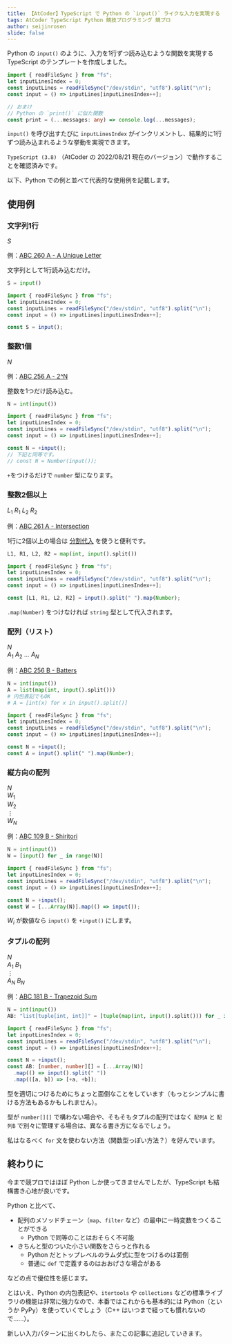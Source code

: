 ```yaml
---
title: 【AtCoder】TypeScript で Python の `input()` ライクな入力を実現する
tags: AtCoder TypeScript Python 競技プログラミング 競プロ
author: seijinrosen
slide: false
---
```

Python の `input()` のように、入力を1行ずつ読み込むような関数を実現する TypeScript のテンプレートを作成しました。

```typescript:main.ts
import { readFileSync } from "fs";
let inputLinesIndex = 0;
const inputLines = readFileSync("/dev/stdin", "utf8").split("\n");
const input = () => inputLines[inputLinesIndex++];

// おまけ
// Python の `print()` に似た関数
const print = (...messages: any) => console.log(...messages);
```

`input()` を呼び出すたびに `inputLinesIndex` がインクリメントし、結果的に1行ずつ読み込まれるような挙動を実現できます。

`TypeScript (3.8)` （AtCoder の 2022/08/21 現在のバージョン）で動作することを確認済みです。

以下、Python での例と並べて代表的な使用例を記載します。

## 使用例

### 文字列1行

$S$

例：[ABC 260 A - A Unique Letter](https://atcoder.jp/contests/abc260/tasks/abc260_a)

文字列として1行読み込むだけ。

```python:main.py
S = input()
```

```typescript:main.ts
import { readFileSync } from "fs";
let inputLinesIndex = 0;
const inputLines = readFileSync("/dev/stdin", "utf8").split("\n");
const input = () => inputLines[inputLinesIndex++];

const S = input();
```

### 整数1個

$N$

例：[ABC 256 A - 2^N](https://atcoder.jp/contests/abc256/tasks/abc256_a)

整数を1つだけ読み込む。

```python:main.py
N = int(input())
```

```typescript:main.ts
import { readFileSync } from "fs";
let inputLinesIndex = 0;
const inputLines = readFileSync("/dev/stdin", "utf8").split("\n");
const input = () => inputLines[inputLinesIndex++];

const N = +input();
// 下記と同等です。
// const N = Number(input());
```

`+`をつけるだけで `number` 型になります。

### 整数2個以上

$L_1\ R_1\ L_2\ R_2$

例：[ABC 261 A - Intersection](https://atcoder.jp/contests/abc261/tasks/abc261_a)

1行に2個以上の場合は [分割代入](https://developer.mozilla.org/ja/docs/Web/JavaScript/Reference/Operators/Destructuring_assignment) を使うと便利です。

```python:main.py
L1, R1, L2, R2 = map(int, input().split())
```

```typescript:main.ts
import { readFileSync } from "fs";
let inputLinesIndex = 0;
const inputLines = readFileSync("/dev/stdin", "utf8").split("\n");
const input = () => inputLines[inputLinesIndex++];

const [L1, R1, L2, R2] = input().split(" ").map(Number);
```

`.map(Number)` をつけなければ `string` 型として代入されます。

### 配列（リスト）

$N$  
$A_1\ A_2\ \dots\ A_N$

例：[ABC 256 B - Batters](https://atcoder.jp/contests/abc256/tasks/abc256_b)

```python:main.py
N = int(input())
A = list(map(int, input().split()))
# 内包表記でもOK
# A = [int(x) for x in input().split()]
```

```typescript:main.ts
import { readFileSync } from "fs";
let inputLinesIndex = 0;
const inputLines = readFileSync("/dev/stdin", "utf8").split("\n");
const input = () => inputLines[inputLinesIndex++];

const N = +input();
const A = input().split(" ").map(Number);
```

### 縦方向の配列

$N$  
$W_1$  
$W_2$  
$\vdots$  
$W_N$

例：[ABC 109 B - Shiritori](https://atcoder.jp/contests/abc109/tasks/abc109_b)

```python:main.py
N = int(input())
W = [input() for _ in range(N)]
```

```typescript:main.ts
import { readFileSync } from "fs";
let inputLinesIndex = 0;
const inputLines = readFileSync("/dev/stdin", "utf8").split("\n");
const input = () => inputLines[inputLinesIndex++];

const N = +input();
const W = [...Array(N)].map(() => input());
```

$W_i$ が数値なら `input()` を `+input()` にします。

### タプルの配列

$N$  
$A_1\ B_1$  
$\vdots$  
$A_N\ B_N$

例：[ABC 181 B - Trapezoid Sum](https://atcoder.jp/contests/abc181/tasks/abc181_b)

```python:main.py
N = int(input())
AB: "list[tuple[int, int]]" = [tuple(map(int, input().split())) for _ in range(N)]
```

```typescript:main.ts
import { readFileSync } from "fs";
let inputLinesIndex = 0;
const inputLines = readFileSync("/dev/stdin", "utf8").split("\n");
const input = () => inputLines[inputLinesIndex++];

const N = +input();
const AB: [number, number][] = [...Array(N)]
  .map(() => input().split(" "))
  .map(([a, b]) => [+a, +b]);
```

型を適切につけるためにちょっと面倒なことをしています（もっとシンプルに書ける方法もあるかもしれません）。

型が `number[][]` で構わない場合や、そもそもタプルの配列ではなく `配列A` と `配列B` で別々に管理する場合は、異なる書き方になるでしょう。

私はなるべく `for` 文を使わない方法（関数型っぽい方法？）を好んでいます。

## 終わりに

今まで競プロではほぼ Python しか使ってきませんでしたが、TypeScript も結構書き心地が良いです。

Python と比べて、

- 配列のメソッドチェーン（`map`、`filter` など）の最中に一時変数をつくることができる
  - Python で同等のことはおそらく不可能
- きちんと型のついた小さい関数をさらっと作れる
  - Python だとトップレベルのラムダ式に型をつけるのは面倒
  - 普通に `def` で定義するのはおおげさな場合がある

などの点で優位性を感じます。

とはいえ、Python の内包表記や、`itertools` や `collections` などの標準ライブラリの機能は非常に強力なので、本番ではこれからも基本的には Python（というか PyPy）を使っていくでしょう（C++ はいつまで経っても慣れないので……）。

新しい入力パターンに出くわしたら、またこの記事に追記していきます。
